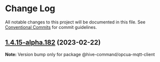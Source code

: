 # Change Log

All notable changes to this project will be documented in this file.
See [Conventional Commits](https://conventionalcommits.org) for commit guidelines.

## [1.4.15-alpha.182](https://github.com/TheTechCompany/HiveCommand/compare/v1.4.15-alpha.181...v1.4.15-alpha.182) (2023-02-22)

**Note:** Version bump only for package @hive-command/opcua-mqtt-client
